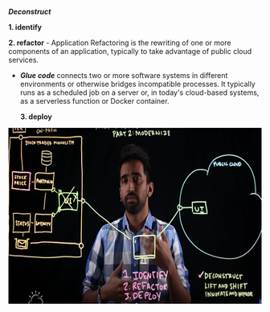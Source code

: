 ***Deconstruct***  

**1. identify**

**2. refactor** - Application Refactoring is the rewriting of one or more components of an application, typically to take advantage of public cloud services.   
- ***Glue code*** connects two or more software systems in different environments or otherwise bridges incompatible processes.
  It typically runs as a scheduled job on a server or, in today's cloud-based systems, as a serverless function or Docker container.

  **3. deploy**
  
<img src="../Images/Screenshot%202025-02-17%20155109.png" height = 350>

